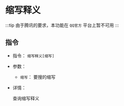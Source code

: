 # 缩写释义

:::tip
由于腾讯的要求，本功能在 `QQ官方` 平台上暂不可用
:::

## 指令

- 指令： `缩写释义[缩写]`

- 参数：

  - `缩写`： 要搜的缩写

- 详情：

  查询缩写释义
